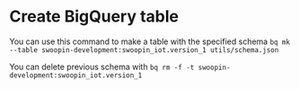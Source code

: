 # Create BigQuery table

You can use this command to make a table with the specified schema
`bq mk --table swoopin-development:swoopin_iot.version_1 utils/schema.json`

You can delete previous schema with
`bq rm -f -t swoopin-development:swoopin_iot.version_1`
